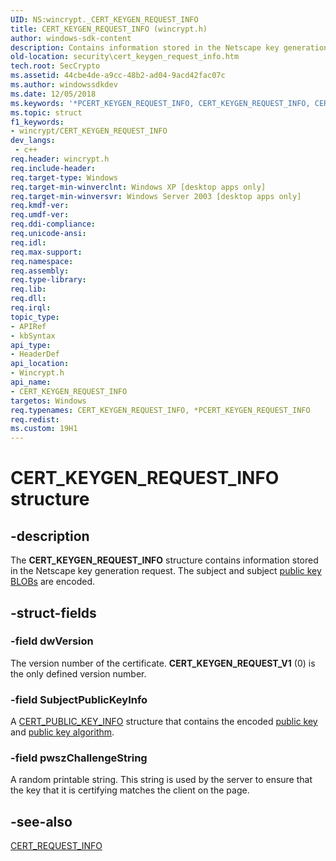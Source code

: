 ```yaml
---
UID: NS:wincrypt._CERT_KEYGEN_REQUEST_INFO
title: CERT_KEYGEN_REQUEST_INFO (wincrypt.h)
author: windows-sdk-content
description: Contains information stored in the Netscape key generation request. The subject and subject public key BLOBs are encoded.
old-location: security\cert_keygen_request_info.htm
tech.root: SecCrypto
ms.assetid: 44cbe4de-a9cc-48b2-ad04-9acd42fac07c
ms.author: windowssdkdev
ms.date: 12/05/2018
ms.keywords: '*PCERT_KEYGEN_REQUEST_INFO, CERT_KEYGEN_REQUEST_INFO, CERT_KEYGEN_REQUEST_INFO structure [Security], PCERT_KEYGEN_REQUEST_INFO, PCERT_KEYGEN_REQUEST_INFO structure pointer [Security], _crypto2_cert_keygen_request_info, security.cert_keygen_request_info, wincrypt/CERT_KEYGEN_REQUEST_INFO, wincrypt/PCERT_KEYGEN_REQUEST_INFO'
ms.topic: struct
f1_keywords:
- wincrypt/CERT_KEYGEN_REQUEST_INFO
dev_langs:
 - c++
req.header: wincrypt.h
req.include-header: 
req.target-type: Windows
req.target-min-winverclnt: Windows XP [desktop apps only]
req.target-min-winversvr: Windows Server 2003 [desktop apps only]
req.kmdf-ver: 
req.umdf-ver: 
req.ddi-compliance: 
req.unicode-ansi: 
req.idl: 
req.max-support: 
req.namespace: 
req.assembly: 
req.type-library: 
req.lib: 
req.dll: 
req.irql: 
topic_type:
- APIRef
- kbSyntax
api_type:
- HeaderDef
api_location:
- Wincrypt.h
api_name:
- CERT_KEYGEN_REQUEST_INFO
targetos: Windows
req.typenames: CERT_KEYGEN_REQUEST_INFO, *PCERT_KEYGEN_REQUEST_INFO
req.redist: 
ms.custom: 19H1
---
```


# CERT_KEYGEN_REQUEST_INFO structure


## -description


The <b>CERT_KEYGEN_REQUEST_INFO</b> structure contains information stored in the Netscape key generation request. The subject and subject <a href="https://docs.microsoft.com/windows/desktop/SecGloss/p-gly">public key BLOBs</a> are encoded.


## -struct-fields




### -field dwVersion

The version number of the certificate. <b>CERT_KEYGEN_REQUEST_V1</b> (0) is the only defined version number.


### -field SubjectPublicKeyInfo

A <a href="https://docs.microsoft.com/windows/desktop/api/wincrypt/ns-wincrypt-cert_public_key_info">CERT_PUBLIC_KEY_INFO</a> structure that contains the encoded <a href="https://docs.microsoft.com/windows/desktop/SecGloss/p-gly">public key</a> and <a href="https://docs.microsoft.com/windows/desktop/SecGloss/p-gly">public key algorithm</a>.


### -field pwszChallengeString

A random printable string. This string is used by the server to ensure that the key that it is certifying matches the client on the page.


## -see-also




<a href="https://docs.microsoft.com/windows/desktop/api/wincrypt/ns-wincrypt-cert_request_info">CERT_REQUEST_INFO</a>
 

 

